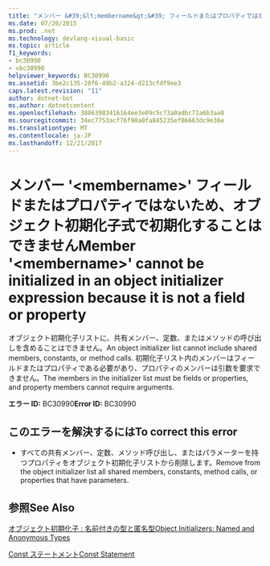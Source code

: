 ```yaml
---
title: "メンバー &#39;&lt;membername&gt;&#39; フィールドまたはプロパティではないため、オブジェクト初期化子式で初期化することはできません"
ms.date: 07/20/2015
ms.prod: .net
ms.technology: devlang-visual-basic
ms.topic: article
f1_keywords:
- bc30990
- vbc30990
helpviewer_keywords: BC30990
ms.assetid: 3be2c135-20f6-49b2-a324-d213cfdf9ee3
caps.latest.revision: "11"
author: dotnet-bot
ms.author: dotnetcontent
ms.openlocfilehash: 38063983416164ee3e09c5c73a0adbc71a6b3aa8
ms.sourcegitcommit: 34ec7753acf76f90a0fa845235ef06663dc9e36e
ms.translationtype: MT
ms.contentlocale: ja-JP
ms.lasthandoff: 12/21/2017
---
```

# <a name="member-39ltmembernamegt39-cannot-be-initialized-in-an-object-initializer-expression-because-it-is-not-a-field-or-property"></a><span data-ttu-id="9754b-102">メンバー &#39;&lt;membername&gt;&#39; フィールドまたはプロパティではないため、オブジェクト初期化子式で初期化することはできません</span><span class="sxs-lookup"><span data-stu-id="9754b-102">Member &#39;&lt;membername&gt;&#39; cannot be initialized in an object initializer expression because it is not a field or property</span></span>
<span data-ttu-id="9754b-103">オブジェクト初期化子リストに、共有メンバー、定数、またはメソッドの呼び出しを含めることはできません。</span><span class="sxs-lookup"><span data-stu-id="9754b-103">An object initializer list cannot include shared members, constants, or method calls.</span></span> <span data-ttu-id="9754b-104">初期化子リスト内のメンバーはフィールドまたはプロパティである必要があり、プロパティのメンバーは引数を要求できません。</span><span class="sxs-lookup"><span data-stu-id="9754b-104">The members in the initializer list must be fields or properties, and property members cannot require arguments.</span></span>  
  
 <span data-ttu-id="9754b-105">**エラー ID:** BC30990</span><span class="sxs-lookup"><span data-stu-id="9754b-105">**Error ID:** BC30990</span></span>  
  
## <a name="to-correct-this-error"></a><span data-ttu-id="9754b-106">このエラーを解決するには</span><span class="sxs-lookup"><span data-stu-id="9754b-106">To correct this error</span></span>  
  
-   <span data-ttu-id="9754b-107">すべての共有メンバー、定数、メソッド呼び出し、またはパラメーターを持つプロパティをオブジェクト初期化子リストから削除します。</span><span class="sxs-lookup"><span data-stu-id="9754b-107">Remove from the object initializer list all shared members, constants, method calls, or properties that have parameters.</span></span>  
  
## <a name="see-also"></a><span data-ttu-id="9754b-108">参照</span><span class="sxs-lookup"><span data-stu-id="9754b-108">See Also</span></span>  
 [<span data-ttu-id="9754b-109">オブジェクト初期化子 : 名前付きの型と匿名型</span><span class="sxs-lookup"><span data-stu-id="9754b-109">Object Initializers: Named and Anonymous Types</span></span>](../../visual-basic/programming-guide/language-features/objects-and-classes/object-initializers-named-and-anonymous-types.md)  
   
   
   
   
 [<span data-ttu-id="9754b-110">Const ステートメント</span><span class="sxs-lookup"><span data-stu-id="9754b-110">Const Statement</span></span>](../../visual-basic/language-reference/statements/const-statement.md)
